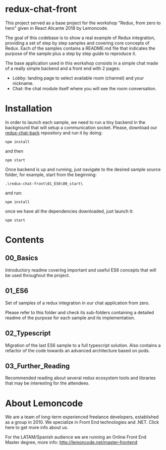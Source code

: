 # redux-chat-front
This project served as a base project for the workshop "Redux, from zero to hero" given in React Alicante 2018 by Lemoncode.

The goal of this codebase is to show a real example of Redux integration, providing a set of step by step samples and covering core concepts of Redux. Each of the samples contains a README.md file that indicates the purpose of the sample plus a step by step guide to reproduce it.

The base application used in this workshop consists in a simple chat made of a really simple backend and a front end with 2 pages:
- Lobby: landing page to select available room (channel) and your nickname.
- Chat: the chat module itself where you will see the room conversation.

# Installation

In order to launch each sample, we need to run a tiny backend in the background that will setup a communication socket. Please, download our [redux-chat-back](https://github.com/Lemoncode/redux-chat-back) repository and run it by doing:

```
npm install
```
and then
```
npm start
```

Once backend is up and running, just navigate to the desired sample source folder, for example, start from the beginning:
```
.\redux-chat-front\01_ES6\00_start\
```
and run:
```
npm install
```
once we have all the dependencies downloaded, just launch it:
```
npm start
```

# Contents


## 00_Basics

Introductory readme covering important and useful ES6 concepts that will be used throughout the project.

## 01_ES6

Set of samples of a redux integration in our chat application from zero.

Please refer to this folder and check its sub-folders containing a detailed readme of the purpose for each sample and its implementation.

## 02_Typescript

Migration of the last ES6 sample to a full typescript solution. Also contains a refactor of the code towards an advanced architecture based on pods.

## 03_Further_Reading

Recommended reading about several redux ecosystem tools and libraries that may be interesting for the attendees.


# About Lemoncode
We are a team of long-term experienced freelance developers, established as a group in 2010. We specialize in Front End technologies and .NET. Click here to get more info about us.

For the LATAM/Spanish audience we are running an Online Front End Master degree, more info: http://lemoncode.net/master-frontend